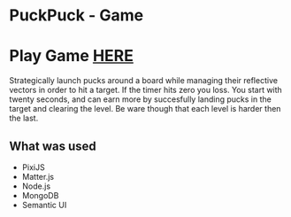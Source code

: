 # PuckPuck - Game

# Play Game [HERE](https://puckme.herokuapp.com/)

Strategically launch pucks around a board while managing their reflective vectors in order to hit a target. If the timer hits zero you loss. You start with twenty seconds, and can earn more by succesfully landing pucks in the target and clearing the level. Be ware though that each level is harder then the last.

## What was used
* PixiJS
* Matter.js
* Node.js
* MongoDB
* Semantic UI
